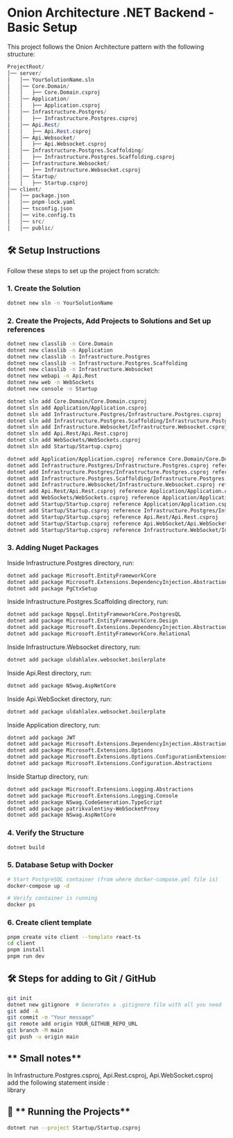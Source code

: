 # Onion Architecture .NET Backend - Basic Setup

This project follows the Onion Architecture pattern with the following structure:

```mathematica
ProjectRoot/
│── server/
│   │── YourSolutionName.sln
│   │── Core.Domain/
│   │   ├── Core.Domain.csproj
│   │── Application/
│   │   ├── Application.csproj
│   │── Infrastructure.Postgres/
│   │   ├── Infrastructure.Postgres.csproj
│   │── Api.Rest/
│   │   ├── Api.Rest.csproj
│   │── Api.Websocket/
│   │   ├── Api.Websocket.csproj
│   │── Infrastructure.Postgres.Scaffolding/
│   │   ├── Infrastructure.Postgres.Scaffolding.csproj
│   │── Infrastructure.Websocket/
│   │   ├── Infrastructure.Websocket.csproj
│   │── Startup/
│   │   ├── Startup.csproj
│── client/
│   │── package.json
│   │── pnpm-lock.yaml
│   │── tsconfig.json
│   │── vite.config.ts
│   │── src/
│   │── public/
```

## 🛠️ **Setup Instructions**
Follow these steps to set up the project from scratch:

### **1. Create the Solution**
```sh
dotnet new sln -n YourSolutionName
```

### **2. Create the Projects, Add Projects to Solutions and Set up references**
```sh
dotnet new classlib -n Core.Domain
dotnet new classlib -n Application
dotnet new classlib -n Infrastructure.Postgres
dotnet new classlib -n Infrastructure.Postgres.Scaffolding
dotnet new classlib -n Infrastructure.Websocket
dotnet new webapi -n Api.Rest
dotnet new web -n WebSockets
dotnet new console -n Startup

dotnet sln add Core.Domain/Core.Domain.csproj
dotnet sln add Application/Application.csproj
dotnet sln add Infrastructure.Postgres/Infrastructure.Postgres.csproj
dotnet sln add Infrastructure.Postgres.Scaffolding/Infrastructure.Postgres.Scaffolding.csproj
dotnet sln add Infrastructure.Websocket/Infrastructure.Websocket.csproj
dotnet sln add Api.Rest/Api.Rest.csproj
dotnet sln add WebSockets/WebSockets.csproj
dotnet sln add Startup/Startup.csproj

dotnet add Application/Application.csproj reference Core.Domain/Core.Domain.csproj
dotnet add Infrastructure.Postgres/Infrastructure.Postgres.csproj reference Application/Application.csproj
dotnet add Infrastructure.Postgres/Infrastructure.Postgres.csproj reference Infrastructure.Postgres.Scaffolding/Infrastructure.Postgres.Scaffolding.csproj
dotnet add Infrastructure.Postgres.Scaffolding/Infrastructure.Postgres.Scaffolding.csproj reference Core.Domain/Core.Domain.csproj
dotnet add Infrastructure.Websocket/Infrastructure.Websocket.csproj reference Application/Application.csproj
dotnet add Api.Rest/Api.Rest.csproj reference Application/Application.csproj
dotnet add WebSockets/WebSockets.csproj reference Application/Application.csproj
dotnet add Startup/Startup.csproj reference Application/Application.csproj
dotnet add Startup/Startup.csproj reference Infrastructure.Postgres/Infrastructure.Postgres.csproj
dotnet add Startup/Startup.csproj reference Api.Rest/Api.Rest.csproj
dotnet add Startup/Startup.csproj reference Api.WebSocket/Api.WebSocket.csproj
dotnet add Startup/Startup.csproj reference Infrastructure.WebSocket/Infrastructure.WebSocket.csproj
```

### **3. Adding Nuget Packages**
Inside Infrastructure.Postgres directory, run:
```sh
dotnet add package Microsoft.EntityFrameworkCore
dotnet add package Microsoft.Extensions.DependencyInjection.Abstractions
dotnet add package PgCtxSetup
```

Inside Infrastructure.Postgres.Scaffolding directory, run:
```sh
dotnet add package Npgsql.EntityFrameworkCore.PostgresQL
dotnet add package Microsoft.EntityFrameworkCore.Design
dotnet add package Microsoft.Extensions.DependencyInjection.Abstractions
dotnet add package Microsoft.EntityFrameworkCore.Relational
```

Inside Infrastructure.Websocket directory, run:
```sh
dotnet add package uldahlalex.websocket.boilerplate
```

Inside Api.Rest directory, run:
```sh
dotnet add package NSwag.AspNetCore
```

Inside Api.WebSocket directory, run:
```sh
dotnet add package uldahlalex.websocket.boilerplate
```

Inside Application directory, run:
```sh
dotnet add package JWT
dotnet add package Microsoft.Extensions.DependencyInjection.Abstractions
dotnet add package Microsoft.Extensions.Options
dotnet add package Microsoft.Extensions.Options.ConfigurationExtensions
dotnet add package Microsoft.Extensions.Configuration.Abstractions
```

Inside Startup directory, run:
```sh
dotnet add package Microsoft.Extensions.Logging.Abstractions
dotnet add package Microsoft.Extensions.Logging.Console
dotnet add package NSwag.CodeGeneration.TypeScript
dotnet add package patrikvalentiny-WebSocketProxy
dotnet add package NSwag.AspNetCore
```

### **4. Verify the Structure**
```sh
dotnet build
```

### **5. Database Setup with Docker**
```sh
# Start PostgreSQL container (from where docker-compose.yml file is)
docker-compose up -d

# Verify container is running
docker ps
```

### **6. Create client template**
```sh
pnpm create vite client --template react-ts
cd client
pnpm install
pnpm run dev
```

## 🛠️ **Steps for adding to Git / GitHub**
```sh
git init
dotnet new gitignore  # Generates a .gitignore file with all you need
git add -A
git commit -m "Your message"
git remote add origin YOUR_GITHUB_REPO_URL
git branch -M main
git push -u origin main
```

## ** Small notes**
In Infrastructure.Postgres.csproj, Api.Rest.csproj, Api.WebSocket.csproj<br>
add the following statement inside <PropertyGroup>:<br>
<OutputType>library</OutputType>

## 🚀 ** Running the Projects**
```sh
dotnet run --project Startup/Startup.csproj
```


